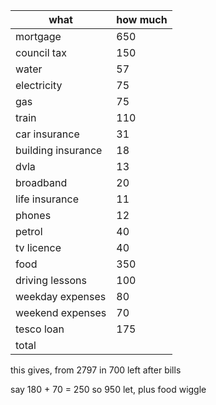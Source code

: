 | what               | how much |
| ------------------ | -------- |
| mortgage           | 650      |
| council tax        | 150      |
| water              | 57       |
| electricity        | 75       |
| gas                | 75       |
| train              | 110      |
| car insurance      | 31       |
| building insurance | 18       |
| dvla               | 13       |
| broadband          | 20       |
| life insurance     | 11       |
| phones             | 12       |
| petrol             | 40       |
| tv licence         | 40       |
| food               | 350      |
| driving lessons    | 100      |
| weekday expenses   | 80       |
| weekend expenses   | 70       |
| tesco loan         | 175      |
| total                   |          |
<!-- TBLFM: @>$2=sum(@I..@-1) -->




this gives, from 2797 in 700 left after bills

say 180 + 70 = 250 so 950 let, plus food wiggle